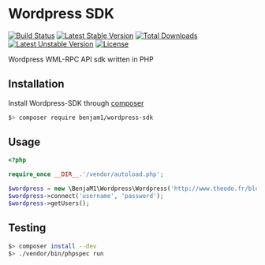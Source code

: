# Wordpress SDK
[![Build Status](https://travis-ci.org/benja-M-1/wordpress-sdk.png?branch=master)](https://travis-ci.org/benja-M-1/wordpress-sdk) [![Latest Stable Version](https://poser.pugx.org/benjam1/wordpress-sdk/v/stable.png)](https://packagist.org/packages/benjam1/wordpress-sdk) [![Total Downloads](https://poser.pugx.org/benjam1/wordpress-sdk/downloads.png)](https://packagist.org/packages/benjam1/wordpress-sdk) [![Latest Unstable Version](https://poser.pugx.org/benjam1/wordpress-sdk/v/unstable.png)](https://packagist.org/packages/benjam1/wordpress-sdk) [![License](https://poser.pugx.org/benjam1/wordpress-sdk/license.png)](https://packagist.org/packages/benjam1/wordpress-sdk)

Wordpress WML-RPC API sdk written in PHP

## Installation

Install Wordpress-SDK through [composer](http://getcomposer.org/)

```bash
$> composer require benjam1/wordpress-sdk
```

## Usage

```php
<?php

require_once __DIR__.'/vendor/autoload.php';

$wordpress = new \BenjaM1\Wordpress\Wordpress('http://www.theodo.fr/blog/xmlrpc.php');
$wordpress->connect('username', 'password');
$wordpress->getUsers();
```

## Testing

```bash
$> composer install --dev
$> ./vendor/bin/phpspec run
```